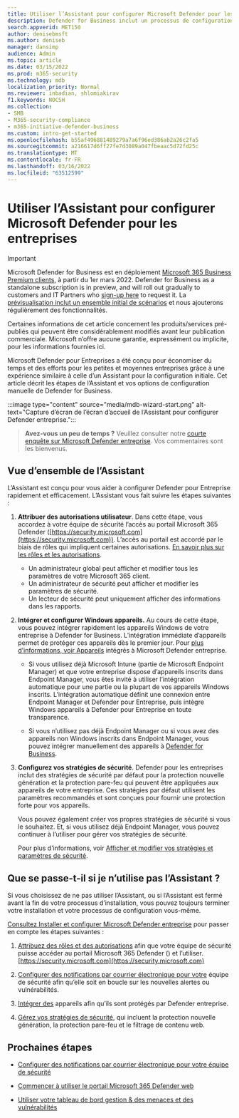 ```yaml
---
title: Utiliser l’Assistant pour configurer Microsoft Defender pour les entreprises
description: Defender for Business inclut un processus de configuration et de configuration similaire à celui de l’Assistant. Utilisez l’Assistant pour gagner du temps et des efforts.
search.appverid: MET150
author: denisebmsft
ms.author: deniseb
manager: dansimp
audience: Admin
ms.topic: article
ms.date: 03/15/2022
ms.prod: m365-security
ms.technology: mdb
localization_priority: Normal
ms.reviewer: inbadian, shlomiakirav
f1.keywords: NOCSH
ms.collection:
- SMB
- M365-security-compliance
- m365-initiative-defender-business
ms.custom: intro-get-started
ms.openlocfilehash: b55af496881489279a7a6f96ed386ab2a26c2fa5
ms.sourcegitcommit: a216617d6ff27fe7d3089a047fbeaac5d72fd25c
ms.translationtype: MT
ms.contentlocale: fr-FR
ms.lasthandoff: 03/16/2022
ms.locfileid: "63512599"
---
```

# <a name="use-the-wizard-to-set-up-microsoft-defender-for-business"></a>Utiliser l’Assistant pour configurer Microsoft Defender pour les entreprises

> [!IMPORTANT]
> Microsoft Defender for Business est en déploiement [Microsoft 365 Business Premium clients,](../../business-premium/index.md) à partir du 1er mars 2022. Defender for Business as a standalone subscription is in preview, and will roll out gradually to customers and IT Partners who [sign-up here](https://aka.ms/mdb-preview) to request it. La [prévisualisation inclut un ensemble initial de scénarios](mdb-tutorials.md#try-these-preview-scenarios) et nous ajouterons régulièrement des fonctionnalités.
> 
> Certaines informations de cet article concernent les produits/services pré-publiés qui peuvent être considérablement modifiés avant leur publication commerciale. Microsoft n’offre aucune garantie, expressément ou implicite, pour les informations fournies ici. 

Microsoft Defender pour Entreprises a été conçu pour économiser du temps et des efforts pour les petites et moyennes entreprises grâce à une expérience similaire à celle d’un Assistant pour la configuration initiale. Cet article décrit les étapes de l’Assistant et vos options de configuration manuelle de Defender for Business.

:::image type="content" source="media/mdb-wizard-start.png" alt-text="Capture d’écran de l’écran d’accueil de l’Assistant pour configurer Defender entreprise.":::

>
> **Avez-vous un peu de temps ?**
> Veuillez consulter notre <a href="https://microsoft.qualtrics.com/jfe/form/SV_0JPjTPHGEWTQr4y" target="_blank">courte enquête sur Microsoft Defender entreprise</a>. Vos commentaires sont les bienvenus.
>

## <a name="overview-of-the-wizard"></a>Vue d’ensemble de l’Assistant

L’Assistant est conçu pour vous aider à configurer Defender pour Entreprise rapidement et efficacement. L’Assistant vous fait suivre les étapes suivantes :

1. **Attribuer des autorisations utilisateur**. Dans cette étape, vous accordez à votre équipe de sécurité l’accès au portail Microsoft 365 Defender ([https://security.microsoft.com](https://security.microsoft.com)). L’accès au portail est accordé par le biais de rôles qui impliquent certaines autorisations. [En savoir plus sur les rôles et les autorisations](mdb-roles-permissions.md).

   - Un administrateur global peut afficher et modifier tous les paramètres de votre Microsoft 365 client. 
   - Un administrateur de sécurité peut afficher et modifier les paramètres de sécurité. 
   - Un lecteur de sécurité peut uniquement afficher des informations dans les rapports. 

2. **Intégrer et configurer Windows appareils.** Au cours de cette étape, vous pouvez intégrer rapidement les appareils Windows de votre entreprise à Defender for Business. L’intégration immédiate d’appareils permet de protéger ces appareils dès le premier jour. Pour [plus d’informations, voir Appareils](mdb-onboard-devices.md) intégrés à Microsoft Defender entreprise.

   - Si vous utilisez déjà Microsoft Intune (partie de Microsoft Endpoint Manager) et que votre entreprise dispose d’appareils inscrits dans Endpoint Manager, vous êtes invité à utiliser l’intégration automatique pour une partie ou la plupart de vos [](mdb-onboard-devices.md#automatic-onboarding-for-windows-devices-enrolled-in-microsoft-endpoint-manager) appareils Windows inscrits. L’intégration automatique définit une connexion entre Endpoint Manager et Defender pour Entreprise, puis intègre Windows appareils à Defender pour Entreprise en toute transparence.

   - Si vous n’utilisez pas déjà Endpoint Manager ou si vous avez des appareils non Windows inscrits dans Endpoint Manager, vous pouvez intégrer manuellement des appareils à [Defender for Business](mdb-onboard-devices.md#local-script-in-defender-for-business). 
   
3. **Configurez vos stratégies de sécurité**. Defender pour les entreprises inclut des stratégies de sécurité par défaut pour la protection nouvelle génération et la protection pare-feu qui peuvent être appliquées aux appareils de votre entreprise. Ces stratégies par défaut utilisent les paramètres recommandés et sont conçues pour fournir une protection forte pour vos appareils. 

   Vous pouvez également créer vos propres stratégies de sécurité si vous le souhaitez. Et, si vous utilisez déjà Endpoint Manager, vous pouvez continuer à l’utiliser pour gérer vos stratégies de sécurité. 

   Pour plus d’informations, voir [Afficher et modifier vos stratégies et paramètres de sécurité](mdb-configure-security-settings.md).

## <a name="what-happens-if-i-dont-use-the-wizard"></a>Que se passe-t-il si je n’utilise pas l’Assistant ?

Si vous choisissez de ne pas utiliser l’Assistant, ou si l’Assistant est fermé avant la fin de votre processus d’installation, vous pouvez toujours terminer votre installation et votre processus de configuration vous-même. 

[Consultez Installer et configurer Microsoft Defender entreprise](mdb-setup-configuration.md) pour passer en compte les étapes suivantes :

1. [Attribuez des rôles et des autorisations](mdb-roles-permissions.md) afin que votre équipe de sécurité puisse accéder au portail Microsoft 365 Defender () et l’utiliser.[https://security.microsoft.com](https://security.microsoft.com)

2. [Configurer des notifications par courrier électronique pour votre](mdb-email-notifications.md) équipe de sécurité afin qu’elle soit en boucle sur les nouvelles alertes ou vulnérabilités.

3. [Intégrer des](mdb-onboard-devices.md) appareils afin qu’ils sont protégés par Defender entreprise.

4. [Gérez vos stratégies de sécurité](mdb-configure-security-settings.md), qui incluent la protection nouvelle génération, la protection pare-feu et le filtrage de contenu web.

## <a name="next-steps"></a>Prochaines étapes

- [Configurer des notifications par courrier électronique pour votre équipe de sécurité](mdb-email-notifications.md)

- [Commencer à utiliser le portail Microsoft 365 Defender web](mdb-get-started.md)

- [Utiliser votre tableau de bord gestion & des menaces et des vulnérabilités](mdb-view-tvm-dashboard.md)